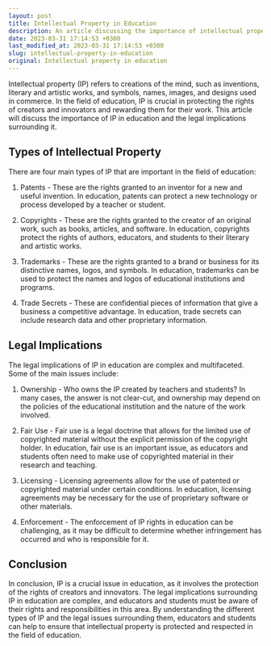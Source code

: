 ```yaml
---
layout: post
title: Intellectual Property in Education
description: An article discussing the importance of intellectual property in education and the legal implications surrounding it.
date: 2023-03-31 17:14:53 +0300
last_modified_at: 2023-03-31 17:14:53 +0300
slug: intellectual-property-in-education
original: Intellectual property in education
---
```


Intellectual property (IP) refers to creations of the mind, such as inventions, literary and artistic works, and symbols, names, images, and designs used in commerce. In the field of education, IP is crucial in protecting the rights of creators and innovators and rewarding them for their work. This article will discuss the importance of IP in education and the legal implications surrounding it.

## Types of Intellectual Property

There are four main types of IP that are important in the field of education:

1. Patents - These are the rights granted to an inventor for a new and useful invention. In education, patents can protect a new technology or process developed by a teacher or student.

2. Copyrights - These are the rights granted to the creator of an original work, such as books, articles, and software. In education, copyrights protect the rights of authors, educators, and students to their literary and artistic works.

3. Trademarks - These are the rights granted to a brand or business for its distinctive names, logos, and symbols. In education, trademarks can be used to protect the names and logos of educational institutions and programs.

4. Trade Secrets - These are confidential pieces of information that give a business a competitive advantage. In education, trade secrets can include research data and other proprietary information.

## Legal Implications

The legal implications of IP in education are complex and multifaceted. Some of the main issues include:

1. Ownership - Who owns the IP created by teachers and students? In many cases, the answer is not clear-cut, and ownership may depend on the policies of the educational institution and the nature of the work involved.

2. Fair Use - Fair use is a legal doctrine that allows for the limited use of copyrighted material without the explicit permission of the copyright holder. In education, fair use is an important issue, as educators and students often need to make use of copyrighted material in their research and teaching.

3. Licensing - Licensing agreements allow for the use of patented or copyrighted material under certain conditions. In education, licensing agreements may be necessary for the use of proprietary software or other materials.

4. Enforcement - The enforcement of IP rights in education can be challenging, as it may be difficult to determine whether infringement has occurred and who is responsible for it.

## Conclusion

In conclusion, IP is a crucial issue in education, as it involves the protection of the rights of creators and innovators. The legal implications surrounding IP in education are complex, and educators and students must be aware of their rights and responsibilities in this area. By understanding the different types of IP and the legal issues surrounding them, educators and students can help to ensure that intellectual property is protected and respected in the field of education.